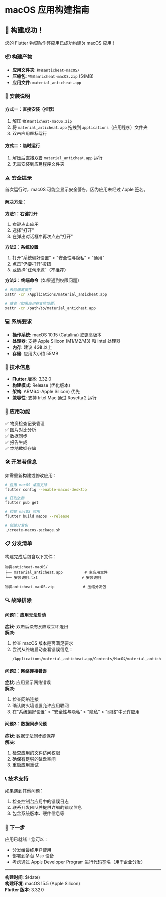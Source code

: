 # macOS 应用构建指南

## 🎉 构建成功！

您的 Flutter 物资防作弊应用已成功构建为 macOS 应用！

### 📦 构建产物

- **应用文件夹**: `物资anticheat-macOS/`
- **压缩包**: `物资anticheat-macOS.zip` (54MB)
- **应用文件**: `material_anticheat.app`

### 🚀 安装说明

#### 方式一：直接安装（推荐）
1. 解压 `物资anticheat-macOS.zip`
2. 将 `material_anticheat.app` 拖拽到 `Applications`（应用程序）文件夹
3. 双击应用图标运行

#### 方式二：临时运行
1. 解压后直接双击 `material_anticheat.app` 运行
2. 无需安装到应用程序文件夹

### ⚠️ 安全提示

首次运行时，macOS 可能会显示安全警告，因为应用未经过 Apple 签名。

#### 解决方法：

**方法1：右键打开**
1. 右键点击应用
2. 选择"打开"
3. 在弹出对话框中再次点击"打开"

**方法2：系统设置**
1. 打开"系统偏好设置" > "安全性与隐私" > "通用"
2. 点击"仍要打开"按钮
3. 或选择"任何来源"（不推荐）

**方法3：终端命令**（如果遇到权限问题）
```bash
# 去除隔离属性
xattr -cr /Applications/material_anticheat.app

# 或者（如果应用在其他位置）
xattr -cr /path/to/material_anticheat.app
```

### 💻 系统要求

- **操作系统**: macOS 10.15 (Catalina) 或更高版本
- **处理器**: 支持 Apple Silicon (M1/M2/M3) 和 Intel 处理器
- **内存**: 建议 4GB 以上
- **存储**: 应用大小约 55MB

### 🔧 技术信息

- **Flutter 版本**: 3.32.0
- **构建模式**: Release (优化版本)
- **架构**: ARM64 (Apple Silicon) 优先
- **兼容性**: 支持 Intel Mac 通过 Rosetta 2 运行

### 📱 应用功能

✅ 物资检查记录管理  
✅ 图片对比分析  
✅ 数据同步  
✅ 报告生成  
✅ 本地数据存储  

### 🛠 开发者信息

如需重新构建或修改应用：

```bash
# 启用 macOS 桌面支持
flutter config --enable-macos-desktop

# 获取依赖
flutter pub get

# 构建 macOS 应用
flutter build macos --release

# 创建分发包
./create-macos-package.sh
```

### 📋 分发清单

构建完成后包含以下文件：

```
物资anticheat-macOS/
├── material_anticheat.app          # 主应用文件
└── 安装说明.txt                    # 安装说明

物资anticheat-macOS.zip             # 压缩分发包
```

### 🔍 故障排除

#### 问题1：应用无法启动
**症状**: 双击后没有反应或立即退出  
**解决**: 
1. 检查 macOS 版本是否满足要求
2. 尝试从终端启动查看错误信息：
   ```bash
   /Applications/material_anticheat.app/Contents/MacOS/material_anticheat
   ```

#### 问题2：网络连接错误
**症状**: 应用显示网络错误  
**解决**: 
1. 检查网络连接
2. 确认防火墙设置允许应用联网
3. 在"系统偏好设置" > "安全性与隐私" > "隐私" > "网络"中允许应用

#### 问题3：数据同步问题
**症状**: 数据无法同步或保存  
**解决**: 
1. 检查应用的文件访问权限
2. 确保有足够的磁盘空间
3. 重启应用重试

### 📞 技术支持

如果遇到其他问题：
1. 检查控制台应用中的错误日志
2. 联系开发团队并提供详细的错误信息
3. 包含系统版本、硬件信息等

### 🎯 下一步

应用已就绪！您可以：
- 分发给最终用户使用
- 部署到多台 Mac 设备
- 考虑通过 Apple Developer Program 进行代码签名（用于企业分发）

---

**构建时间**: $(date)  
**构建环境**: macOS 15.5 (Apple Silicon)  
**Flutter 版本**: 3.32.0 